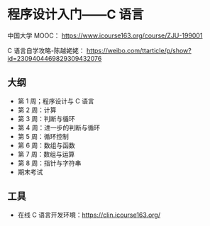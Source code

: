 # 程序设计入门——C 语言

中国大学 MOOC：
https://www.icourse163.org/course/ZJU-199001

C 语言自学攻略-陈越姥姥：
https://weibo.com/ttarticle/p/show?id=2309404469829309432076

## 大纲

- 第 1 周；程序设计与 C 语言
- 第 2 周：计算
- 第 3 周：判断与循环
- 第 4 周：进一步的判断与循环
- 第 5 周：循环控制
- 第 6 周：数组与函数
- 第 7 周：数组与运算
- 第 8 周：指针与字符串
- 期末考试

## 工具

- 在线 C 语言开发环境：https://clin.icourse163.org/
